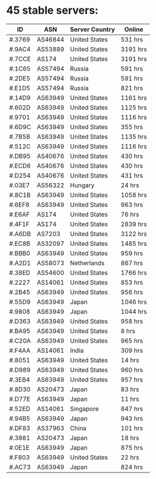 # 45 stable servers:

| ID | ASN | Server Country | Online |
| ------ | ------ | ------ | ------ |
| #.3769 | AS46844 | United States | 531 hrs |
| #.9AC4 | AS53889 | United States | 3191 hrs |
| #.7CCE | AS174 | United States | 3191 hrs |
| #.1C65 | AS57494 | Russia | 591 hrs |
| #.2DE5 | AS57494 | Russia | 591 hrs |
| #.E1D5 | AS57494 | Russia | 821 hrs |
| #.14D9 | AS63949 | United States | 1161 hrs |
| #.602D | AS63949 | United States | 1125 hrs |
| #.9701 | AS63949 | United States | 1116 hrs |
| #.6D9C | AS63949 | United States | 355 hrs |
| #.7B5B | AS63949 | United States | 1135 hrs |
| #.512C | AS63949 | United States | 1116 hrs |
| #.DB95 | AS40676 | United States | 430 hrs |
| #.ECD6 | AS40676 | United States | 430 hrs |
| #.D254 | AS40676 | United States | 431 hrs |
| #.03E7 | AS56322 | Hungary | 24 hrs |
| #.8C1B | AS63949 | United States | 1058 hrs |
| #.6EF8 | AS63949 | United States | 963 hrs |
| #.E6AF | AS174 | United States | 76 hrs |
| #.4F1F | AS174 | United States | 2839 hrs |
| #.A6DB | AS7203 | United States | 3122 hrs |
| #.EC8B | AS32097 | United States | 1485 hrs |
| #.BBB0 | AS63949 | United States | 959 hrs |
| #.A2D1 | AS58073 | Netherlands | 867 hrs |
| #.38ED | AS54600 | United States | 1766 hrs |
| #.2227 | AS14061 | United States | 853 hrs |
| #.2B45 | AS63949 | United States | 956 hrs |
| #.55D9 | AS63949 | Japan | 1046 hrs |
| #.9808 | AS63949 | Japan | 1044 hrs |
| #.D363 | AS63949 | United States | 958 hrs |
| #.BA95 | AS63949 | United States | 8 hrs |
| #.C20A | AS63949 | United States | 965 hrs |
| #.F4AA | AS14061 | India | 309 hrs |
| #.8051 | AS63949 | United States | 14 hrs |
| #.D989 | AS63949 | United States | 960 hrs |
| #.3EB4 | AS63949 | United States | 957 hrs |
| #.8D30 | AS20473 | Japan | 83 hrs |
| #.D77E | AS63949 | Japan | 11 hrs |
| #.52ED | AS14061 | Singapore | 847 hrs |
| #.94B5 | AS63949 | Japan | 943 hrs |
| #.DF83 | AS37963 | China | 101 hrs |
| #.3881 | AS20473 | Japan | 18 hrs |
| #.0E1E | AS63949 | Japan | 875 hrs |
| #.F803 | AS63949 | United States | 22 hrs |
| #.AC73 | AS63949 | Japan | 824 hrs |

